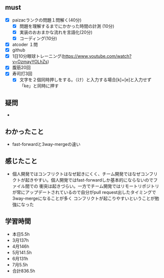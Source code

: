 
## must
- [x] paizacランクの問題１問解く(40分)
  - [x] 問題を理解するまでにかかった時間の計測 (10分)
  - [x] 実装のおおまかな流れを言語化(20分)
  - [x] コーディング(10分)
- [x] atcoder １問
- [x] github
- [x] 1日10分眼球トレーニング(https://www.youtube.com/watch?v=OzmayYOLhZs)
- [x] 腹筋20回
- [x] 寿司打3回
  - [x] 文字を２個同時押しをする。（け）と入力する場合[k]+[e]と入力せず「ke」と同時に押す

## 疑問
- 


## わかったこと
- fast-forwardと3way-mergeの違い

## 感じたこと
- 個人開発ではコンフリクトはなぜ起きにくく、チーム開発ではなぜコンフリクトが起きやすい。個人開発ではfast-forwardしか基本的にならないのでファイル間での
衝突は起きづらい。一方でチーム開発ではリモートリポジトリが常にアップデートされているので自分がpull request出したタイミングで3way-mergeになることが多く
コンフリクトが起こりやすいということが勉強になった
  

## 学習時間
  - 本日5.5h
  - 3月137h
  - 4月146h
  - 5月141.5h
  - 6月131h
  - 7月5.5h
  - 合計836.5h
    


